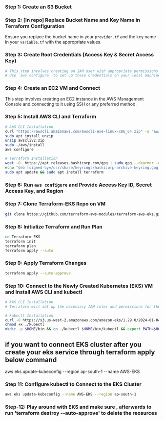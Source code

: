 

### Step 1: Create an S3 Bucket

### Step 2: [In repo] Replace Bucket Name and Key Name in Terraform Configuration
Ensure you replace the bucket name in your `provider.tf` and the key name in your `variable.tf` with the appropriate values.

### Step 3: Create Root Credentials (Access Key & Secret Access Key)
```bash
# This step involves creating an IAM user with appropriate permissions in the AWS Management Console, then generating access keys for that user.
# Use `aws configure` to set up these credentials on your local machine.
```

### Step 4: Create an EC2 VM and Connect 
This step involves creating an EC2 instance in the AWS Management Console and connecting to it using SSH or any preferred method.

### Step 5: Install AWS CLI and Terraform
```bash
# AWS CLI Installation
curl "https://awscli.amazonaws.com/awscli-exe-linux-x86_64.zip" -o "awscliv2.zip"
sudo apt install unzip
unzip awscliv2.zip
sudo ./aws/install
aws configure

# Terraform Installation
wget -O- https://apt.releases.hashicorp.com/gpg | sudo gpg --dearmor -o /usr/share/keyrings/hashicorp-archive-keyring.gpg
echo "deb [signed-by=/usr/share/keyrings/hashicorp-archive-keyring.gpg] https://apt.releases.hashicorp.com $(lsb_release -cs) main" | sudo tee /etc/apt/sources.list.d/hashicorp.list
sudo apt update && sudo apt install terraform
```

### Step 6: Run `aws configure` and Provide Access Key ID, Secret Access Key, and Region

### Step 7: Clone Terraform-EKS Repo on VM
```bash
git clone https://github.com/terraform-aws-modules/terraform-aws-eks.git
```

### Step 8: Initialize Terraform and Run Plan
```bash
cd Terraform-EKS
terraform init
terraform plan
Terraform apply --auto
```

### Step 9: Apply Terraform Changes
```bash
terraform apply --auto-approve
```

### Step 10: Connect to the Newly Created Kubernetes (EKS) VM and Install AWS CLI and kubectl
```bash
# AWS CLI Installation
# Terraform will set up the necessary IAM roles and permissions for the EC2 instance to interact with AWS services.

# kubectl Installation
curl -O https://s3.us-west-2.amazonaws.com/amazon-eks/1.29.0/2024-01-04/bin/linux/amd64/kubectl
chmod +x ./kubectl
mkdir -p $HOME/bin && cp ./kubectl $HOME/bin/kubectl && export PATH=$HOME/bin:$PATH
```
## if you want to connect EKS cluster after you create your eks service through terraform apply below command

aws eks update-kubeconfig --region ap-south-1 --name AWS-EKS


### Step 11: Configure kubectl to Connect to the EKS Cluster
```bash
aws eks update-kubeconfig --name AWS-EKS --region ap-south-1
```

### Step-12: Play around with EKS and make sure , afterwards to run 'terraform destroy --auto-approve' to delete the reosurces
